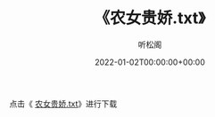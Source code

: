 ﻿---
title:  《农女贵娇.txt》
date:   2022-01-02T00:00:00+00:00
author: 听松阁
layout: post
permalink: /农女贵娇/
categories: 小说
tags: [小说]
---

点击《 [农女贵娇.txt](http://img.660000.xyz/bookstukust/book/bntxt/10/农女贵娇.txt)》进行下载
